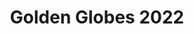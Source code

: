 ---
title: "Golden Globes 2022"
layout: nominees
show: goldenglobes
year: '2022'
showname: Golden Globes
---
